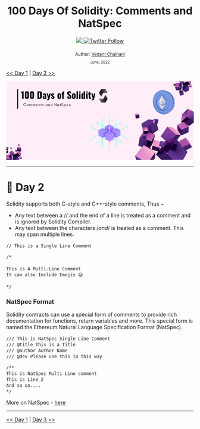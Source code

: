 <div align="center">
  <h1> 100 Days Of Solidity: Comments and NatSpec</h1>
  <a class="header-badge" target="_blank" href="https://dev.to/envoy_">
  <img src="https://img.shields.io/badge/dev.to-0A0A0A?style=for-the-badge&logo=devdotto&logoColor=white">
  </a>
  <a class="header-badge" target="_blank" href="https://twitter.com/Envoy_1084">
  <img alt="Twitter Follow" src="https://img.shields.io/twitter/follow/Envoy_1084?style=social">
  </a>

<sub>Author:
<a href="https://dev.to/envoy_" target="_blank">Vedant Chainani</a><br>
<small> June, 2022</small>
</sub>
</div>

[<< Day 1](./../Day%201%20-%20Licences%20and%20Pragma/readme.md) | [Day 3 >>](./../Day%203%20-%20Initialising%20Basic%20Contract/readme.md)

![Day X](./cover.png)

---

# 📔 Day 2

Solidity supports both C-style and C++-style comments, Thus −

- Any text between a // and the end of a line is treated as a comment and is ignored by Solidity Compiler.
- Any text between the characters /*and*/ is treated as a comment. This may span multiple lines.

```solidity
// This is a Single Line Comment

```

```solidity
/*

This is A Multi-Line Comment 
It can also Include Emojis 😃

*/

```

### NatSpec Format

Solidity contracts can use a special form of comments to provide rich documentation for functions, return variables and more. This special form is named the Ethereum Natural Language Specification Format (NatSpec).

```solidity
/// This is NatSpec Single Line Comment
/// @title This is a Title
/// @author Author Name
/// @dev Please use this in this way
```

```solidity
/**
This is NatSpec Multi Line comment
This is Line 2
And so on....
*/
```

More on NatSpec - [here](https://docs.soliditylang.org/en/latest/natspec-format.html#)

---

[<< Day 1](./../Day%201%20-%20Licences%20and%20Pragma/readme.md) | [Day 3 >>](./../Day%203%20-%20Initialising%20Basic%20Contract/readme.md)
